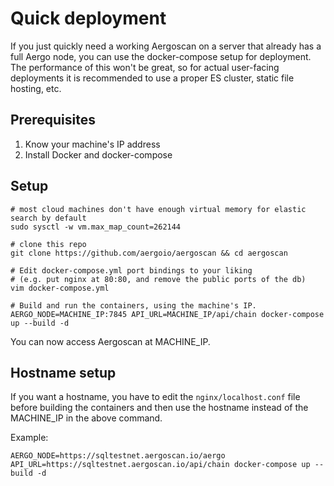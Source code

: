 
# Quick deployment

If you just quickly need a working Aergoscan on a server that already has a full Aergo node, you can use the docker-compose setup for deployment.
The performance of this won't be great, so for actual user-facing deployments it is recommended to use a proper ES cluster, static file hosting, etc.

## Prerequisites

1. Know your machine's IP address
2. Install Docker and docker-compose

## Setup

```console
# most cloud machines don't have enough virtual memory for elastic search by default
sudo sysctl -w vm.max_map_count=262144

# clone this repo
git clone https://github.com/aergoio/aergoscan && cd aergoscan

# Edit docker-compose.yml port bindings to your liking
# (e.g. put nginx at 80:80, and remove the public ports of the db)
vim docker-compose.yml

# Build and run the containers, using the machine's IP.
AERGO_NODE=MACHINE_IP:7845 API_URL=MACHINE_IP/api/chain docker-compose up --build -d
```

You can now access Aergoscan at MACHINE_IP.

## Hostname setup

If you want a hostname, you have to edit the `nginx/localhost.conf` file before building the containers and then use the hostname instead of the MACHINE_IP in the above command.

Example:

```console
AERGO_NODE=https://sqltestnet.aergoscan.io/aergo API_URL=https://sqltestnet.aergoscan.io/api/chain docker-compose up --build -d
